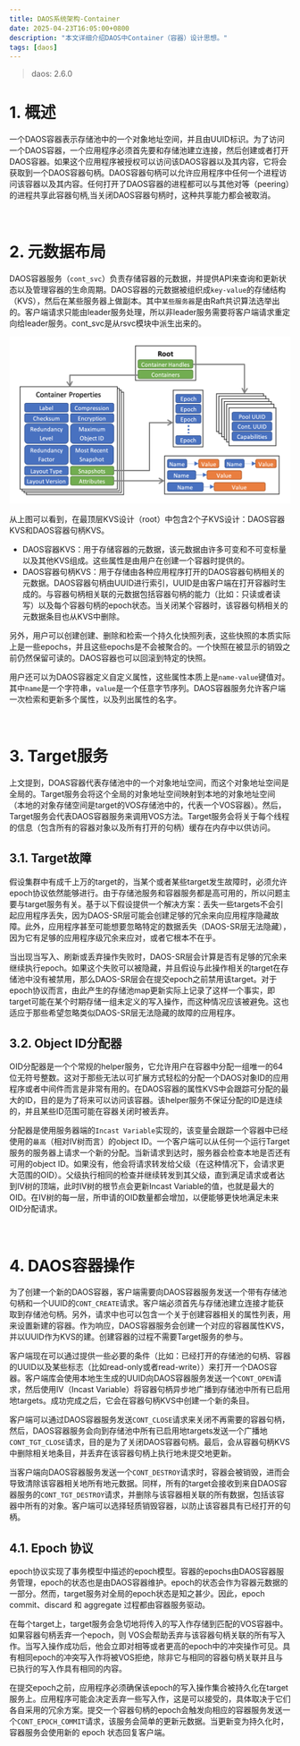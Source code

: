 ```yaml
---
title: DAOS系统架构-Container
date: 2025-04-23T16:05:00+0800
description: "本文详细介绍DAOS中Container（容器）设计思想。"
tags: [daos]
---
```


> daos:           2.6.0

# 1. 概述
一个DAOS容器表示存储池中的一个对象地址空间，并且由UUID标识。为了访问一个DAOS容器，一个应用程序必须首先要和存储池建立连接，然后创建或者打开DAOS容器。如果这个应用程序被授权可以访问该DAOS容器以及其内容，它将会获取到一个DAOS容器句柄。DAOS容器句柄可以允许应用程序中任何一个进程访问该容器以及其内容。任何打开了DAOS容器的进程都可以与其他对等（peering）的进程共享此容器句柄,当关闭DAOS容器句柄时，这种共享能力都会被取消。

&nbsp;
&nbsp;
# 2. 元数据布局
DAOS容器服务（`cont_svc`）负责存储容器的元数据，并提供API来查询和更新状态以及管理容器的生命周期。DAOS容器的元数据被组织成`key-value`的存储结构（KVS），然后在某些服务器上做副本。其中`某些服务器`是由Raft共识算法选举出的。客户端请求只能由leader服务处理，所以非leader服务需要将客户端请求重定向给leader服务。cont_svc是从rsvc模块中派生出来的。

![container_meta_layout](https://raw.githubusercontent.com/henglgh/articles/main/static/images/container_meta_layout.png)

从上图可以看到，在最顶层KVS设计（root）中包含2个子KVS设计：DAOS容器KVS和DAOS容器句柄KVS。
- DAOS容器KVS：用于存储容器的元数据，该元数据由许多可变和不可变标量以及其他KVS组成。这些属性是由用户在创建一个容器时提供的。
- DAOS容器句柄KVS：用于存储由各种应用程序打开的DAOS容器句柄相关的元数据。DAOS容器句柄由UUID进行索引，UUID是由客户端在打开容器时生成的。与容器句柄相关联的元数据包括容器句柄的能力（比如：只读或者读写）以及每个容器句柄的epoch状态。当关闭某个容器时，该容器句柄相关的元数据条目也从KVS中删除。

另外，用户可以创建创建、删除和检索一个持久化快照列表，这些快照的本质实际上是一些epochs，并且这些epochs是不会被聚合的。一个快照在被显示的销毁之前仍然保留可读的。DAOS容器也可以回滚到特定的快照。

用户还可以为DAOS容器定义自定义属性，这些属性本质上是`name-value`键值对。其中`name`是一个字符串，`value`是一个任意字节序列。DAOS容器服务允许客户端一次检索和更新多个属性，以及列出属性的名字。

&nbsp;
&nbsp;
# 3. Target服务
上文提到，DOAS容器代表存储池中的一个对象地址空间，而这个对象地址空间是全局的。Target服务会将这个全局的对象地址空间映射到本地的对象地址空间（本地的对象存储空间是target的VOS存储池中的，代表一个VOS容器）。然后，Target服务会代表DAOS容器服务来调用VOS方法。Target服务会将关于每个线程的信息（包含所有的容器对象以及所有打开的句柄）缓存在内存中以供访问。
## 3.1. Target故障
假设集群中有成千上万的target的，当某个或者某些target发生故障时，必须允许epoch协议依然能够进行。由于存储池服务和容器服务都是高可用的，所以问题主要与target服务有关。基于以下假设提供一个解决方案：丢失一些targets不会引起应用程序丢失，因为DAOS-SR层可能会创建足够的冗余来向应用程序隐藏故障。此外，应用程序甚至可能想要忽略特定的数据丢失（DAOS-SR层无法隐藏），因为它有足够的应用程序级冗余来应对，或者它根本不在乎。

当出现当写入、刷新或丢弃操作失败时，DAOS-SR层会计算是否有足够的冗余来继续执行epoch。如果这个失败可以被隐藏，并且假设与此操作相关的target在存储池中没有被禁用，那么DAOS-SR层会在提交epoch之前禁用该target。对于epoch协议而言，由此产生的存储池map更新实际上记录了这样一个事实，即target可能在某个时期存储一组未定义的写入操作，而这种情况应该被避免。这也适应于那些希望忽略类似DAOS-SR层无法隐藏的故障的应用程序。

## 3.2. Object ID分配器
OID分配器是一个个常规的helper服务，它允许用户在容器中分配一组唯一的64位无符号整数。这对于那些无法以可扩展方式轻松的分配一个DAOS对象ID的应用程序或者中间件而言是非常有用的。在DAOS容器的属性KVS中会跟踪可分配的最大的ID，目的是为了将来可以访问该容器。该helper服务不保证分配的ID是连续的，并且某些ID范围可能在容器关闭时被丢弃。

分配器是使用服务器端的`Incast Variable`实现的，该变量会跟踪一个容器中已经使用的`最高`（相对IV树而言）的object ID。一个客户端可以从任何一个运行Target服务的服务器上请求一个新的分配。当新请求到达时，服务器会检查本地是否还有可用的object ID。如果没有，他会将请求转发给父级（在这种情况下，会请求更大范围的OID）。父级执行相同的检查并继续转发到其父级，直到满足请求或者达到IV树的顶端，此时IV树的根节点会更新Incast Variable的值，也就是最大的OID。在IV树的每一层，所申请的OID数量都会增加，以便能够更快地满足未来OID分配请求。

&nbsp;
&nbsp;
# 4. DAOS容器操作
为了创建一个新的DAOS容器，客户端需要向DAOS容器服务发送一个带有存储池句柄和一个UUID的`CONT_CREATE`请求。客户端必须首先与存储池建立连接才能获取到存储池句柄。另外，请求中也可以包含一个关于创建容器相关的属性列表，用来设置新建的容器。作为响应，DAOS容器服务会创建一个对应的容器属性KVS，并以UUID作为KVS的建。创建容器的过程不需要Target服务的参与。

客户端现在可以通过提供一些必要的条件（比如：已经打开的存储池的句柄、容器的UUID以及某些标志（比如read-only或者read-write））来打开一个DAOS容器。客户端库会使用本地生生成的UUID向DAOS容器服务发送一个`CONT_OPEN`请求，然后使用IV（Incast Variable）将容器句柄异步地广播到存储池中所有已启用地targets。成功完成之后，它会在容器句柄KVS中创建一个新的条目。

客户端可以通过DAOS容器服务发送`CONT_CLOSE`请求来关闭不再需要的容器句柄，然后，DAOS容器服务会向到存储池中所有已启用地targets发送一个广播地`CONT_TGT_CLOSE`请求，目的是为了关闭DAOS容器句柄。最后，会从容器句柄KVS中删除相关地条目，并丢弃在该容器句柄上执行地未提交地更新。

当客户端向DAOS容器服务发送一个`CONT_DESTROY`请求时，容器会被销毁，进而会导致清除该容器相关地所有地元数据。同样，所有的target会接收到来自DAOS容器服务的`CONT_TGT_DESTROY`请求，并删除与该容器相关联的所有数据，包括该容器中所有的对象。客户端可以选择轻质销毁容器，以防止该容器具有已经打开的句柄。

## 4.1. Epoch 协议
epoch协议实现了事务模型中描述的epoch模型。容器的epochs由DAOS容器服务管理，epoch的状态也是由DAOS容器维护。epoch的状态会作为容器元数据的一部分。然而，target服务对全局的epoch状态是知之甚少。因此，epoch commit、discard 和 aggregate 过程都由容器服务驱动。

在每个target上，target服务会急切地将传入的写入作存储到匹配的VOS容器中。如果容器句柄丢弃一个epoch，则 VOS会帮助丢弃与该容器句柄关联的所有写入作。当写入操作成功后，他会立即对相等或者更高的epoch中的冲突操作可见。具有相同epoch的冲突写入作将被VOS拒绝，除非它与相同的容器句柄关联并且与已执行的写入作具有相同的内容。

在提交epoch之前，应用程序必须确保该epoch的写入操作集合被持久化在target服务上。应用程序可能会决定丢弃一些写入作，这是可以接受的，具体取决于它们各自采用的冗余方案。提交一个容器句柄的epoch会触发向相应的容器服务发送一个`CONT_EPOCH_COMMIT`请求，该服务会简单的更新元数据。当更新变为持久化时，容器服务会使用新的 epoch 状态回复客户端。
